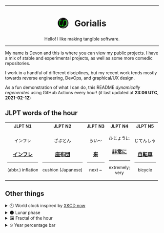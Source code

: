 ***

<h1 align="center">
<sub>
    <img src="readme/resources/avatar.png" height="36">
</sub>
&nbsp;
Gorialis
</h1>
<p align="center">
Hello! I like making tangible software.
</p>

***

My name is Devon and this is where you can view my public projects. I have a mix of stable and experimental projects, as well as some more comedic repositories.

I work in a handful of different disciplines, but my recent work tends mostly towards reverse engineering, DevOps, and graphical/UX design.

As a fun demonstration of what I can do, this README *dynamically regenerates* using GitHub Actions every hour! (it last updated at **23:06 UTC, 2021-02-12**)

<h2>JLPT words of the hour</h2>
<table>
    <tr>
        <th>JLPT N1</th>
        <th>JLPT N2</th>
        <th>JLPT N3</th>
        <th>JLPT N4</th>
        <th>JLPT N5</th>
    </tr>
    <tr>
        <td>
            <p align="center">インフレ</p>
            <h3 align="center"><b><a href="https://jisho.org/search/%E3%82%A4%E3%83%B3%E3%83%95%E3%83%AC">インフレ</a></b></h3>
            <hr>
            <p align="center">(abbr.) inflation</p>
        </td>
        <td>
            <p align="center">ざぶとん</p>
            <h3 align="center"><b><a href="https://jisho.org/search/%E5%BA%A7%E5%B8%83%E5%9B%A3">座布団</a></b></h3>
            <hr>
            <p align="center">cushion (Japanese)</p>
        </td>
        <td>
            <p align="center">らい～</p>
            <h3 align="center"><b><a href="https://jisho.org/search/%E6%9D%A5">来</a></b></h3>
            <hr>
            <p align="center">next ~</p>
        </td>
        <td>
            <p align="center">ひじょうに</p>
            <h3 align="center"><b><a href="https://jisho.org/search/%E9%9D%9E%E5%B8%B8%E3%81%AB">非常に</a></b></h3>
            <hr>
            <p align="center">extremely;<br> very</p>
        </td>
        <td>
            <p align="center">じてんしゃ</p>
            <h3 align="center"><b><a href="https://jisho.org/search/%E8%87%AA%E8%BB%A2%E8%BB%8A">自転車</a></b></h3>
            <hr>
            <p align="center">bicycle</p>
        </td>
    </tr>
</table>

<h2>Other things</h2>
<details>
<summary>🕚  World clock inspired by <a href="https://xkcd.com/now">XKCD now</a></summary>

> <img src="generated/now.png" width="512">

</details>
<details>
<summary>🌑 Lunar phase</summary>

The moon is approximately 6.18% through its phase (New Moon).

</details>
<details>
<summary>&#x1f5bc; Fractal of the hour</summary>

> <img src="generated/fractal.png" width="512">

</details>
<details>
<summary>&#x23f2; Year percentage bar</summary>
<pre><code>2021 [██▁▁▁▁▁▁▁▁▁▁▁▁▁▁▁▁▁▁] 11.77%</code></pre>
</details>
